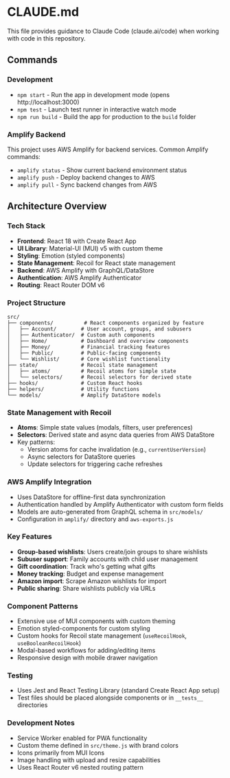 # CLAUDE.md

This file provides guidance to Claude Code (claude.ai/code) when working with code in this repository.

## Commands

### Development
- `npm start` - Run the app in development mode (opens http://localhost:3000)
- `npm test` - Launch test runner in interactive watch mode
- `npm run build` - Build the app for production to the `build` folder

### Amplify Backend
This project uses AWS Amplify for backend services. Common Amplify commands:
- `amplify status` - Show current backend environment status
- `amplify push` - Deploy backend changes to AWS
- `amplify pull` - Sync backend changes from AWS

## Architecture Overview

### Tech Stack
- **Frontend**: React 18 with Create React App
- **UI Library**: Material-UI (MUI) v5 with custom theme
- **Styling**: Emotion (styled components)
- **State Management**: Recoil for React state management
- **Backend**: AWS Amplify with GraphQL/DataStore
- **Authentication**: AWS Amplify Authenticator
- **Routing**: React Router DOM v6

### Project Structure
```
src/
├── components/          # React components organized by feature
│   ├── Account/        # User account, groups, and subusers
│   ├── Authenticator/  # Custom auth components
│   ├── Home/           # Dashboard and overview components  
│   ├── Money/          # Financial tracking features
│   ├── Public/         # Public-facing components
│   └── Wishlist/       # Core wishlist functionality
├── state/              # Recoil state management
│   ├── atoms/          # Recoil atoms for simple state
│   └── selectors/      # Recoil selectors for derived state
├── hooks/              # Custom React hooks
├── helpers/            # Utility functions
└── models/             # Amplify DataStore models
```

### State Management with Recoil
- **Atoms**: Simple state values (modals, filters, user preferences)
- **Selectors**: Derived state and async data queries from AWS DataStore
- Key patterns:
  - Version atoms for cache invalidation (e.g., `currentUserVersion`)
  - Async selectors for DataStore queries
  - Update selectors for triggering cache refreshes

### AWS Amplify Integration
- Uses DataStore for offline-first data synchronization
- Authentication handled by Amplify Authenticator with custom form fields
- Models are auto-generated from GraphQL schema in `src/models/`
- Configuration in `amplify/` directory and `aws-exports.js`

### Key Features
- **Group-based wishlists**: Users create/join groups to share wishlists
- **Subuser support**: Family accounts with child user management
- **Gift coordination**: Track who's getting what gifts
- **Money tracking**: Budget and expense management
- **Amazon import**: Scrape Amazon wishlists for import
- **Public sharing**: Share wishlists publicly via URLs

### Component Patterns
- Extensive use of MUI components with custom theming
- Emotion styled-components for custom styling
- Custom hooks for Recoil state management (`useRecoilHook`, `useBooleanRecoilHook`)
- Modal-based workflows for adding/editing items
- Responsive design with mobile drawer navigation

### Testing
- Uses Jest and React Testing Library (standard Create React App setup)
- Test files should be placed alongside components or in `__tests__` directories

### Development Notes
- Service Worker enabled for PWA functionality
- Custom theme defined in `src/theme.js` with brand colors
- Icons primarily from MUI Icons
- Image handling with upload and resize capabilities
- Uses React Router v6 nested routing pattern